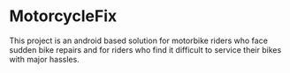 # MotorcycleFix
This project is an android based solution for motorbike riders who face sudden bike repairs and for riders who find it difficult to service their bikes with major hassles.
